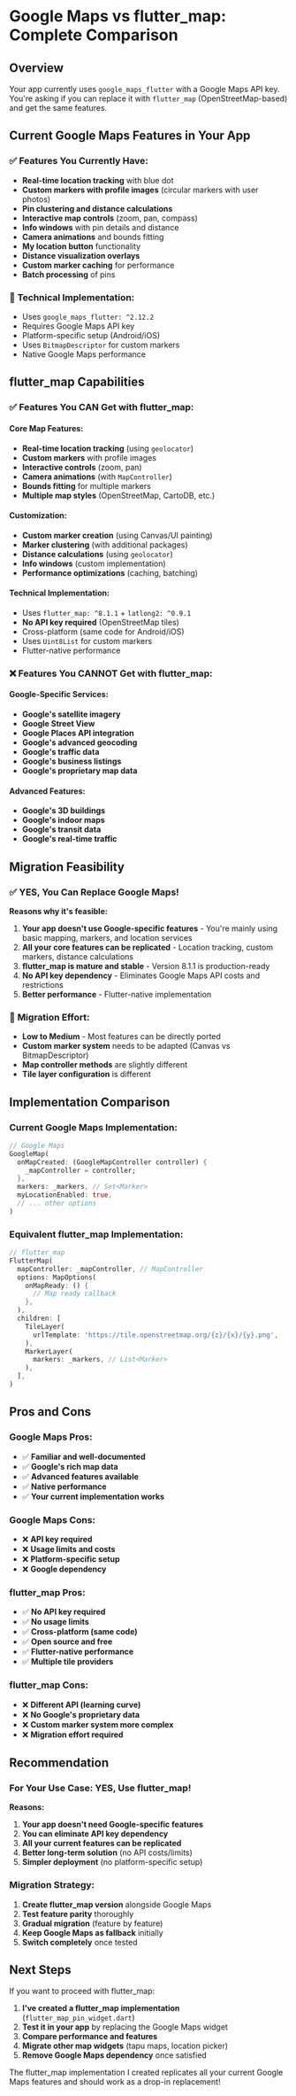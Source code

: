 # Google Maps vs flutter_map: Complete Comparison

## **Overview**
Your app currently uses `google_maps_flutter` with a Google Maps API key. You're asking if you can replace it with `flutter_map` (OpenStreetMap-based) and get the same features.

## **Current Google Maps Features in Your App**

### ✅ **Features You Currently Have:**
- **Real-time location tracking** with blue dot
- **Custom markers with profile images** (circular markers with user photos)
- **Pin clustering and distance calculations**
- **Interactive map controls** (zoom, pan, compass)
- **Info windows** with pin details and distance
- **Camera animations** and bounds fitting
- **My location button** functionality
- **Distance visualization overlays**
- **Custom marker caching** for performance
- **Batch processing** of pins

### 🔧 **Technical Implementation:**
- Uses `google_maps_flutter: ^2.12.2`
- Requires Google Maps API key
- Platform-specific setup (Android/iOS)
- Uses `BitmapDescriptor` for custom markers
- Native Google Maps performance

## **flutter_map Capabilities**

### ✅ **Features You CAN Get with flutter_map:**

#### **Core Map Features:**
- **Real-time location tracking** (using `geolocator`)
- **Custom markers** with profile images
- **Interactive controls** (zoom, pan)
- **Camera animations** (with `MapController`)
- **Bounds fitting** for multiple markers
- **Multiple map styles** (OpenStreetMap, CartoDB, etc.)

#### **Customization:**
- **Custom marker creation** (using Canvas/UI painting)
- **Marker clustering** (with additional packages)
- **Distance calculations** (using `geolocator`)
- **Info windows** (custom implementation)
- **Performance optimizations** (caching, batching)

#### **Technical Implementation:**
- Uses `flutter_map: ^8.1.1` + `latlong2: ^0.9.1`
- **No API key required** (OpenStreetMap tiles)
- Cross-platform (same code for Android/iOS)
- Uses `Uint8List` for custom markers
- Flutter-native performance

### ❌ **Features You CANNOT Get with flutter_map:**

#### **Google-Specific Services:**
- **Google's satellite imagery**
- **Google Street View**
- **Google Places API integration**
- **Google's advanced geocoding**
- **Google's traffic data**
- **Google's business listings**
- **Google's proprietary map data**

#### **Advanced Features:**
- **Google's 3D buildings**
- **Google's indoor maps**
- **Google's transit data**
- **Google's real-time traffic**

## **Migration Feasibility**

### ✅ **YES, You Can Replace Google Maps!**

**Reasons why it's feasible:**

1. **Your app doesn't use Google-specific features** - You're mainly using basic mapping, markers, and location services
2. **All your core features can be replicated** - Location tracking, custom markers, distance calculations
3. **flutter_map is mature and stable** - Version 8.1.1 is production-ready
4. **No API key dependency** - Eliminates Google Maps API costs and restrictions
5. **Better performance** - Flutter-native implementation

### 🔄 **Migration Effort:**
- **Low to Medium** - Most features can be directly ported
- **Custom marker system** needs to be adapted (Canvas vs BitmapDescriptor)
- **Map controller methods** are slightly different
- **Tile layer configuration** is different

## **Implementation Comparison**

### **Current Google Maps Implementation:**
```dart
// Google Maps
GoogleMap(
  onMapCreated: (GoogleMapController controller) {
    _mapController = controller;
  },
  markers: _markers, // Set<Marker>
  myLocationEnabled: true,
  // ... other options
)
```

### **Equivalent flutter_map Implementation:**
```dart
// flutter_map
FlutterMap(
  mapController: _mapController, // MapController
  options: MapOptions(
    onMapReady: () {
      // Map ready callback
    },
  ),
  children: [
    TileLayer(
      urlTemplate: 'https://tile.openstreetmap.org/{z}/{x}/{y}.png',
    ),
    MarkerLayer(
      markers: _markers, // List<Marker>
    ),
  ],
)
```

## **Pros and Cons**

### **Google Maps Pros:**
- ✅ **Familiar and well-documented**
- ✅ **Google's rich map data**
- ✅ **Advanced features available**
- ✅ **Native performance**
- ✅ **Your current implementation works**

### **Google Maps Cons:**
- ❌ **API key required**
- ❌ **Usage limits and costs**
- ❌ **Platform-specific setup**
- ❌ **Google dependency**

### **flutter_map Pros:**
- ✅ **No API key required**
- ✅ **No usage limits**
- ✅ **Cross-platform (same code)**
- ✅ **Open source and free**
- ✅ **Flutter-native performance**
- ✅ **Multiple tile providers**

### **flutter_map Cons:**
- ❌ **Different API (learning curve)**
- ❌ **No Google's proprietary data**
- ❌ **Custom marker system more complex**
- ❌ **Migration effort required**

## **Recommendation**

### **For Your Use Case: YES, Use flutter_map!**

**Reasons:**
1. **Your app doesn't need Google-specific features**
2. **You can eliminate API key dependency**
3. **All your current features can be replicated**
4. **Better long-term solution** (no API costs/limits)
5. **Simpler deployment** (no platform-specific setup)

### **Migration Strategy:**
1. **Create flutter_map version** alongside Google Maps
2. **Test feature parity** thoroughly
3. **Gradual migration** (feature by feature)
4. **Keep Google Maps as fallback** initially
5. **Switch completely** once tested

## **Next Steps**

If you want to proceed with flutter_map:

1. **I've created a flutter_map implementation** (`flutter_map_pin_widget.dart`)
2. **Test it in your app** by replacing the Google Maps widget
3. **Compare performance and features**
4. **Migrate other map widgets** (tapu maps, location picker)
5. **Remove Google Maps dependency** once satisfied

The flutter_map implementation I created replicates all your current Google Maps features and should work as a drop-in replacement! 